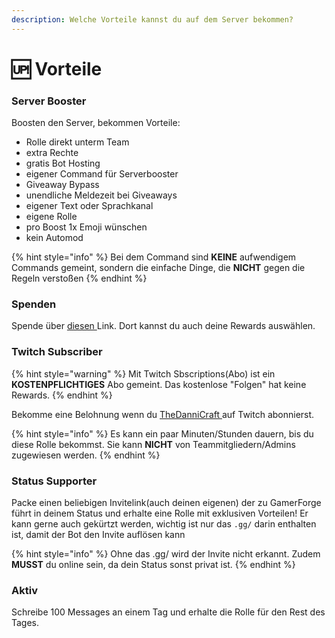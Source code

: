 ```yaml
---
description: Welche Vorteile kannst du auf dem Server bekommen?
---
```


# 🆙 Vorteile

### Server Booster

Boosten den Server, bekommen Vorteile:

* Rolle direkt unterm Team
* extra Rechte
* gratis Bot Hosting
* eigener Command für Serverbooster
* Giveaway Bypass
* unendliche Meldezeit bei Giveaways
* eigener Text oder Sprachkanal
* eigene Rolle
* pro Boost 1x Emoji wünschen
* kein Automod

{% hint style="info" %}
Bei dem Command sind **KEINE** aufwendigem Commands gemeint, sondern die einfache Dinge, die **NICHT** gegen die Regeln verstoßen
{% endhint %}

### Spenden

Spende über [diesen ](https://www.tipeeestream.com/thedannicraft)Link. Dort kannst du auch deine Rewards auswählen.

### Twitch Subscriber

{% hint style="warning" %}
Mit Twitch Sbscriptions(Abo) ist ein **KOSTENPFLICHTIGES** Abo gemeint. Das kostenlose "Folgen" hat keine Rewards.
{% endhint %}

Bekomme eine Belohnung wenn du [TheDanniCraft ](https://twitch.tv/thedannicraft)auf Twitch abonnierst.

{% hint style="info" %}
Es kann ein paar Minuten/Stunden dauern, bis du diese Rolle bekommst. Sie kann **NICHT** von Teammitgliedern/Admins zugewiesen werden.
{% endhint %}

### Status Supporter

Packe einen beliebigen Invitelink(auch deinen eigenen) der zu GamerForge führt in deinem Status und erhalte eine Rolle mit exklusiven Vorteilen! Er kann gerne auch gekürtzt werden, wichtig ist nur das `.gg/` darin enthalten ist, damit der Bot den Invite auflösen kann

{% hint style="info" %}
Ohne das .gg/ wird der Invite nicht erkannt. Zudem **MUSST** du online sein, da dein Status sonst privat ist.
{% endhint %}

### Aktiv

Schreibe 100 Messages an einem Tag und erhalte die Rolle für den Rest des Tages.

